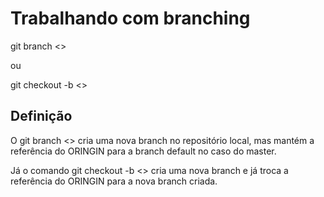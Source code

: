 # Trabalhando com branching

git branch <<nome da branch>>

ou 

git checkout -b <<nome da branch>>



## Definição

O git branch <<nome da branch>> cria uma nova branch no repositório local, mas mantém a referência do ORINGIN para a branch default no caso do master.

Já o comando git checkout -b <<nome da branch>> cria uma nova branch e já troca a referência do ORINGIN para a nova branch criada.

